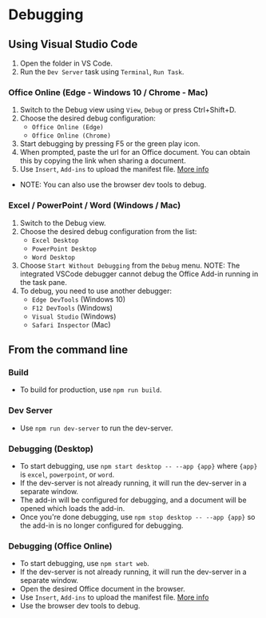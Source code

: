 # Debugging

## Using Visual Studio Code

1. Open the folder in VS Code.
2. Run the `Dev Server` task using `Terminal`, `Run Task`.


### Office Online (Edge - Windows 10 / Chrome - Mac)
1. Switch to the Debug view using `View`, `Debug` or press Ctrl+Shift+D.
2. Choose the desired debug configuration:
    * `Office Online (Edge)`
    * `Office Online (Chrome)`
3. Start debugging by pressing F5 or the green play icon.
4. When prompted, paste the url for an Office document. You can obtain this by copying the link when sharing a document.
5. Use `Insert`, `Add-ins` to upload the manifest file. [More info](https://docs.microsoft.com/en-us/office/dev/add-ins/testing/sideload-office-add-ins-for-testing_)
* NOTE: You can also use the browser dev tools to debug.


### Excel / PowerPoint / Word (Windows / Mac)
1. Switch to the Debug view.
2. Choose the desired debug configuration from the list: 
   * `Excel Desktop`
   * `PowerPoint Desktop`
   * `Word Desktop`
3. Choose `Start Without Debugging` from the `Debug` menu.
   NOTE: The integrated VSCode debugger cannot debug the Office Add-in running in the task pane. 
4. To debug, you need to use another debugger:
    * `Edge DevTools` (Windows 10)
    * `F12 DevTools` (Windows)
    * `Visual Studio` (Windows)
    * `Safari Inspector` (Mac)


## From the command line

### Build
* To build for production, use `npm run build`.

### Dev Server
* Use `npm run dev-server` to run the dev-server.

### Debugging (Desktop)
* To start debugging, use `npm start desktop -- --app {app}` where `{app}` is `excel`, `powerpoint`, or `word`.
* If the dev-server is not already running, it will run the dev-server in a separate window.
* The add-in will be configured for debugging, and a document will be opened which loads the add-in.
* Once you're done debugging, use `npm stop desktop -- --app {app}` so the add-in is no longer configured for debugging.

### Debugging (Office Online)
* To start debugging, use `npm start web`.
* If the dev-server is not already running, it will run the dev-server in a separate window.
* Open the desired Office document in the browser.
* Use `Insert`, `Add-ins` to upload the manifest file. [More info](https://docs.microsoft.com/en-us/office/dev/add-ins/testing/sideload-office-add-ins-for-testing_)
* Use the browser dev tools to debug.

